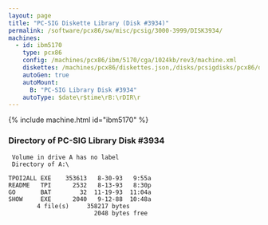 ```yaml
---
layout: page
title: "PC-SIG Diskette Library (Disk #3934)"
permalink: /software/pcx86/sw/misc/pcsig/3000-3999/DISK3934/
machines:
  - id: ibm5170
    type: pcx86
    config: /machines/pcx86/ibm/5170/cga/1024kb/rev3/machine.xml
    diskettes: /machines/pcx86/diskettes.json,/disks/pcsigdisks/pcx86/diskettes.json
    autoGen: true
    autoMount:
      B: "PC-SIG Library Disk #3934"
    autoType: $date\r$time\rB:\rDIR\r
---
```


{% include machine.html id="ibm5170" %}

### Directory of PC-SIG Library Disk #3934

     Volume in drive A has no label
     Directory of A:\

    TPOI2ALL EXE    353613   8-30-93   9:55a
    README   TPI      2532   8-13-93   8:30p
    GO       BAT        32  11-19-93  11:04a
    SHOW     EXE      2040   9-12-88  10:48a
            4 file(s)     358217 bytes
                            2048 bytes free
